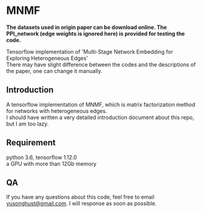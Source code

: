# MNMF

**The datasets used in origin paper can be download online. The PPI_network (edge weights is ignored here) is provided for testing the code.**    

Tensorflow implementation of 'Multi-Stage Network Embedding for Exploring Heterogeneous Edges'  
There may have slight difference between the codes and the descriptions of the paper, one can change it manually.      

## Introduction
A tensorflow implementation of MNMF, which is matrix factorization method for networks with heterogeneous edges.   
I should have written a very detailed introduction document about this repo, but I am too lazy.   

## Requirement
python 3.6, tensorflow 1.12.0   
a GPU with more than 12Gb memory   

## QA   
If you have any questions about this code, feel free to email yusonghust@gmail.com. I will response as soon as possible.
